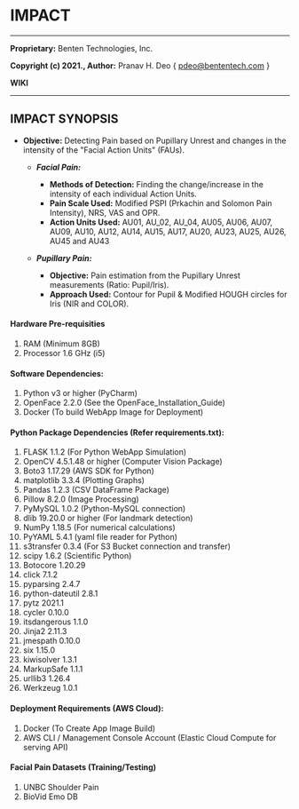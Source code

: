 # IMPACT

***

**Proprietary:** Benten Technologies, Inc.

**Copyright (c) 2021., Author:** Pranav H. Deo { pdeo@bententech.com }

**WIKI** 

***

## IMPACT SYNOPSIS
* **Objective:** Detecting Pain based on Pupillary Unrest and changes in the intensity of the "Facial Action Units" (FAUs).

  - ***Facial Pain:***
    * **Methods of Detection:** Finding the change/increase in the intensity of each individual Action Units.
    * **Pain Scale Used:** Modified PSPI (Prkachin and Solomon Pain Intensity), NRS, VAS and OPR.
    * **Action Units Used:** AU01, AU_02, AU_04, AU05, AU06, AU07, AU09, AU10, AU12, AU14, AU15, AU17, AU20, AU23, AU25, AU26, AU45 and AU43
    
  - ***Pupillary Pain:***
    * **Objective:** Pain estimation from the Pupillary Unrest measurements (Ratio: Pupil/Iris).
    * **Approach Used:** Contour for Pupil & Modified HOUGH circles for Iris (NIR and COLOR).


#### Hardware Pre-requisities
1. RAM (Minimum 8GB)
2. Processor 1.6 GHz (i5)


#### Software Dependencies:
1. Python v3 or higher (PyCharm)
2. OpenFace 2.2.0 (See the OpenFace_Installation_Guide)
3. Docker (To build WebApp Image for Deployment)


#### Python Package Dependencies (Refer requirements.txt):
1. FLASK 1.1.2 (For Python WebApp Simulation)
2. OpenCV 4.5.1.48 or higher (Computer Vision Package)
3. Boto3 1.17.29 (AWS SDK for Python)
4. matplotlib 3.3.4 (Plotting Graphs)
5. Pandas 1.2.3 (CSV DataFrame Package)
6. Pillow 8.2.0 (Image Processing)
7. PyMySQL 1.0.2 (Python-MySQL connection)
8. dlib 19.20.0 or higher (For landmark detection)
9. NumPy 1.18.5 (For numerical calculations)
10. PyYAML 5.4.1 (yaml file reader for Python)
11. s3transfer 0.3.4 (For S3 Bucket connection and transfer)
12. scipy 1.6.2 (Scientific Python)
13. Botocore 1.20.29
14. click 7.1.2
15. pyparsing 2.4.7
16. python-dateutil 2.8.1
17. pytz 2021.1
18. cycler 0.10.0
19. itsdangerous 1.1.0
20. Jinja2 2.11.3
21. jmespath 0.10.0
22. six 1.15.0
23. kiwisolver 1.3.1
24. MarkupSafe 1.1.1
25. urllib3 1.26.4
26. Werkzeug 1.0.1


#### Deployment Requirements (AWS Cloud):
1. Docker (To Create App Image Build)
2. AWS CLI / Management Console Account (Elastic Cloud Compute for serving API)


#### Facial Pain Datasets (Training/Testing)
1. UNBC Shoulder Pain
2. BioVid Emo DB
